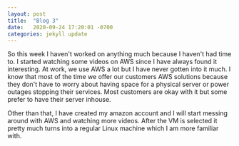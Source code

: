 ```yaml
---
layout: post
title:  "Blog 3"
date:   2020-09-24 17:20:01 -0700
categories: jekyll update
---
```


So this week I haven't worked on anything much because I haven't had time to. I started watching some videos on AWS since I have always found it interesting. At work, we use AWS a lot but I have never gotten into it much. I know that most of the time we offer our customers AWS solutions because they don't have to worry about having space for a physical server or power outages stopping their services. Most customers are okay with it but some prefer to have their server inhouse.

Other than that, I have created my amazon account and I will start messing around with AWS and watching more videos. After the VM is selected it pretty much turns into a regular Linux machine which I am more familiar with.